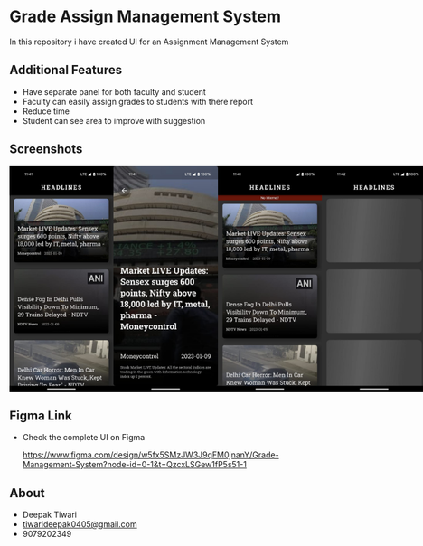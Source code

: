# Grade Assign Management System

In this repository i have created UI for an Assignment Management System

## Additional Features
* Have separate panel for both faculty and student
* Faculty can easily assign grades to students with there report
* Reduce time
* Student can see area to improve with suggestion

## Screenshots

<div style="display: flex;">
  <img src="https://github.com/Harsh8833/news_app_site/raw/main/screenshot4.jpeg" alt="Screenshot 1" width="200" height="400">
  <img src="https://github.com/Harsh8833/news_app_site/raw/main/screenshot3.jpeg" alt="Screenshot 2" width="200" height="400">
  <img src="https://github.com/Harsh8833/news_app_site/raw/main/screenshot2.jpeg" alt="Screenshot 3" width="200" height="400">
  <img src="https://github.com/Harsh8833/news_app_site/raw/main/screenshot1.jpeg" alt="Screenshot 4" width="200" height="400">
</div>

## Figma Link
* Check the complete UI on Figma

  https://www.figma.com/design/w5fx5SMzJW3J9qFM0jnanY/Grade-Management-System?node-id=0-1&t=QzcxLSGew1fP5s51-1

## About
* Deepak Tiwari
* tiwarideepak0405@gmail.com
* 9079202349
